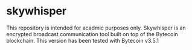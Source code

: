 # skywhisper
This repository is intended for acadmic purposes only.
Skywhisper is an encrypted broadcast communication tool built on top of the Bytecoin blockchain.
This version has been tested with Bytecoin v3.5.1
